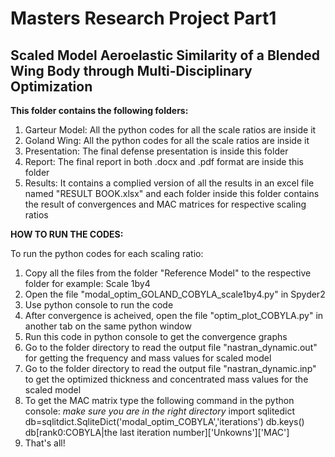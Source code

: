 # Masters Research Project Part1
## Scaled Model Aeroelastic Similarity of a Blended Wing Body through Multi-Disciplinary Optimization

**This folder contains the following folders:**

1. Garteur Model: All the python codes for all the scale ratios are inside it
2. Goland Wing: All the python codes for all the scale ratios are inside it
3. Presentation: The final defense presentation is inside this folder
4. Report: The final report in both .docx and .pdf format are inside this folder
5. Results: It contains a complied version of all the results in an excel file named "RESULT BOOK.xlsx" and each folder inside this folder contains the result of convergences and MAC matrices for respective scaling ratios

**HOW TO RUN THE CODES:**

To run the python codes for each scaling ratio:
1. Copy all the files from the folder "Reference Model" to the respective folder for example: Scale 1by4
2. Open the file "modal_optim_GOLAND_COBYLA_scale1by4.py" in Spyder2
3. Use python console to run the code
4. After convergence is acheived, open the file "optim_plot_COBYLA.py" in another tab on the same python window
5. Run this code in python console to get the convergence graphs
6. Go to the folder directory to read the output file "nastran_dynamic.out" for getting the frequency and mass values for scaled model
7. Go to the folder directory to read the output file "nastran_dynamic.inp" to get the optimized thickness and concentrated mass values for the scaled model
8. To get the MAC matrix type the following command in the python console: *make sure you are in the right directory*
	import sqlitedict
	db=sqlitdict.SqliteDict('modal_optim_COBYLA','iterations')
	db.keys()
	db[rank0:COBYLA|the last iteration number]['Unkowns']['MAC']
9. That's all!
